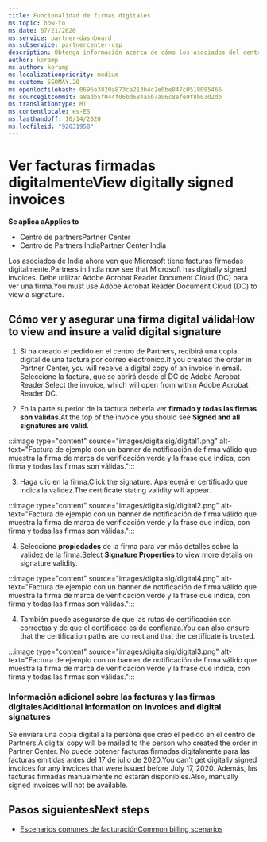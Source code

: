 ```yaml
---
title: Funcionalidad de firmas digitales
ms.topic: how-to
ms.date: 07/21/2020
ms.service: partner-dashboard
ms.subservice: partnercenter-csp
description: Obtenga información acerca de cómo los asociados del centro de Partners en India pueden ver facturas firmadas digitalmente y recibir copias digitales de las facturas de los pedidos creados en el centro de Partners.
author: keramp
ms.author: keramp
ms.localizationpriority: medium
ms.custom: SEOMAY.20
ms.openlocfilehash: 0696a3820a873ca213b4c2e0be847c0518095466
ms.sourcegitcommit: a8adb5f044f06bd684a5b7a06c8efe9f8b03d2db
ms.translationtype: MT
ms.contentlocale: es-ES
ms.lasthandoff: 10/14/2020
ms.locfileid: "92031958"
---
```

# <a name="view-digitally-signed-invoices"></a><span data-ttu-id="2bacd-103">Ver facturas firmadas digitalmente</span><span class="sxs-lookup"><span data-stu-id="2bacd-103">View digitally signed invoices</span></span>

<span data-ttu-id="2bacd-104">**Se aplica a**</span><span class="sxs-lookup"><span data-stu-id="2bacd-104">**Applies to**</span></span>

- <span data-ttu-id="2bacd-105">Centro de partners</span><span class="sxs-lookup"><span data-stu-id="2bacd-105">Partner Center</span></span>
- <span data-ttu-id="2bacd-106">Centro de Partners India</span><span class="sxs-lookup"><span data-stu-id="2bacd-106">Partner Center India</span></span>


<span data-ttu-id="2bacd-107">Los asociados de India ahora ven que Microsoft tiene facturas firmadas digitalmente.</span><span class="sxs-lookup"><span data-stu-id="2bacd-107">Partners in India now see that Microsoft has digitally signed invoices.</span></span> <span data-ttu-id="2bacd-108">Debe utilizar Adobe Acrobat Reader Document Cloud (DC) para ver una firma.</span><span class="sxs-lookup"><span data-stu-id="2bacd-108">You must use Adobe Acrobat Reader Document Cloud (DC) to view a signature.</span></span>

## <a name="how-to-view-and-insure-a-valid-digital-signature"></a><span data-ttu-id="2bacd-109">Cómo ver y asegurar una firma digital válida</span><span class="sxs-lookup"><span data-stu-id="2bacd-109">How to view and insure a valid digital signature</span></span>


1. <span data-ttu-id="2bacd-110">Si ha creado el pedido en el centro de Partners, recibirá una copia digital de una factura por correo electrónico.</span><span class="sxs-lookup"><span data-stu-id="2bacd-110">If you created the order in Partner Center, you will receive a digital copy of an invoice in email.</span></span> <span data-ttu-id="2bacd-111">Seleccione la factura, que se abrirá desde el DC de Adobe Acrobat Reader.</span><span class="sxs-lookup"><span data-stu-id="2bacd-111">Select the invoice, which will open from within Adobe Acrobat Reader DC.</span></span>


2. <span data-ttu-id="2bacd-112">En la parte superior de la factura debería ver **firmado y todas las firmas son válidas**.</span><span class="sxs-lookup"><span data-stu-id="2bacd-112">At the top of the invoice you should see **Signed and all signatures are valid**.</span></span>
 
 :::image type="content" source="images/digitalsig/digital1.png" alt-text="Factura de ejemplo con un banner de notificación de firma válido que muestra la firma de marca de verificación verde y la frase que indica, con firma y todas las firmas son válidas.":::

3. <span data-ttu-id="2bacd-114">Haga clic en la firma.</span><span class="sxs-lookup"><span data-stu-id="2bacd-114">Click the signature.</span></span> <span data-ttu-id="2bacd-115">Aparecerá el certificado que indica la validez.</span><span class="sxs-lookup"><span data-stu-id="2bacd-115">The certificate stating validity will appear.</span></span>

:::image type="content" source="images/digitalsig/digital2.png" alt-text="Factura de ejemplo con un banner de notificación de firma válido que muestra la firma de marca de verificación verde y la frase que indica, con firma y todas las firmas son válidas."::: 

4. <span data-ttu-id="2bacd-117">Seleccione **propiedades** de la firma para ver más detalles sobre la validez de la firma.</span><span class="sxs-lookup"><span data-stu-id="2bacd-117">Select **Signature Properties** to view more details on signature validity.</span></span>

:::image type="content" source="images/digitalsig/digital4.png" alt-text="Factura de ejemplo con un banner de notificación de firma válido que muestra la firma de marca de verificación verde y la frase que indica, con firma y todas las firmas son válidas."::: 

4. <span data-ttu-id="2bacd-119">También puede asegurarse de que las rutas de certificación son correctas y de que el certificado es de confianza.</span><span class="sxs-lookup"><span data-stu-id="2bacd-119">You can also ensure that the certification paths are correct and that the certificate is trusted.</span></span>

 :::image type="content" source="images/digitalsig/digital3.png" alt-text="Factura de ejemplo con un banner de notificación de firma válido que muestra la firma de marca de verificación verde y la frase que indica, con firma y todas las firmas son válidas.":::

### <a name="additional-information-on-invoices-and-digital-signatures"></a><span data-ttu-id="2bacd-121">Información adicional sobre las facturas y las firmas digitales</span><span class="sxs-lookup"><span data-stu-id="2bacd-121">Additional information on invoices and digital signatures</span></span>

<span data-ttu-id="2bacd-122">Se enviará una copia digital a la persona que creó el pedido en el centro de Partners.</span><span class="sxs-lookup"><span data-stu-id="2bacd-122">A digital copy will be mailed to the person who created the order in Partner Center.</span></span> <span data-ttu-id="2bacd-123">No puede obtener facturas firmadas digitalmente para las facturas emitidas antes del 17 de julio de 2020.</span><span class="sxs-lookup"><span data-stu-id="2bacd-123">You can't get digitally signed invoices for any invoices that were issued before July 17, 2020.</span></span> <span data-ttu-id="2bacd-124">Además, las facturas firmadas manualmente no estarán disponibles.</span><span class="sxs-lookup"><span data-stu-id="2bacd-124">Also, manually signed invoices will not be available.</span></span>

## <a name="next-steps"></a><span data-ttu-id="2bacd-125">Pasos siguientes</span><span class="sxs-lookup"><span data-stu-id="2bacd-125">Next steps</span></span>

- [<span data-ttu-id="2bacd-126">Escenarios comunes de facturación</span><span class="sxs-lookup"><span data-stu-id="2bacd-126">Common billing scenarios</span></span>](common-billing-scenarios.md)